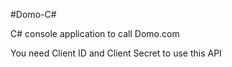 #Domo-C#

C# console application to call Domo.com 

You need Client ID and Client Secret to use this API
